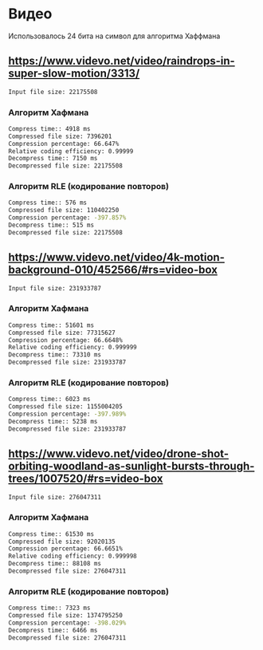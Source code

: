 # Видео

Использовалось 24 бита на символ для алгоритма Хаффмана

## https://www.videvo.net/video/raindrops-in-super-slow-motion/3313/
```bash
Input file size: 22175508
```


### Алгоритм Хафмана
```bash
Compress time:: 4918 ms
Compressed file size: 7396201
Compression percentage: 66.647%
Relative coding efficiency: 0.99999
Decompress time:: 7150 ms
Decompressed file size: 22175508
```

### Алгоритм RLE (кодирование повторов)

```bash
Compress time:: 576 ms
Compressed file size: 110402250
Compression percentage: -397.857%
Decompress time:: 515 ms
Decompressed file size: 22175508
```

## https://www.videvo.net/video/4k-motion-background-010/452566/#rs=video-box
```bash
Input file size: 231933787
```


### Алгоритм Хафмана
```bash
Compress time:: 51601 ms
Compressed file size: 77315627
Compression percentage: 66.6648%
Relative coding efficiency: 0.999999
Decompress time:: 73310 ms
Decompressed file size: 231933787
```

### Алгоритм RLE (кодирование повторов)

```bash
Compress time:: 6023 ms
Compressed file size: 1155004205
Compression percentage: -397.989%
Decompress time:: 5238 ms
Decompressed file size: 231933787
```


## https://www.videvo.net/video/drone-shot-orbiting-woodland-as-sunlight-bursts-through-trees/1007520/#rs=video-box
```bash
Input file size: 276047311
```

### Алгоритм Хафмана
```bash
Compress time:: 61530 ms
Compressed file size: 92020135
Compression percentage: 66.6651%
Relative coding efficiency: 0.999998
Decompress time:: 88108 ms
Decompressed file size: 276047311
```

### Алгоритм RLE (кодирование повторов)

```bash
Compress time:: 7323 ms
Compressed file size: 1374795250
Compression percentage: -398.029%
Decompress time:: 6466 ms
Decompressed file size: 276047311
```
